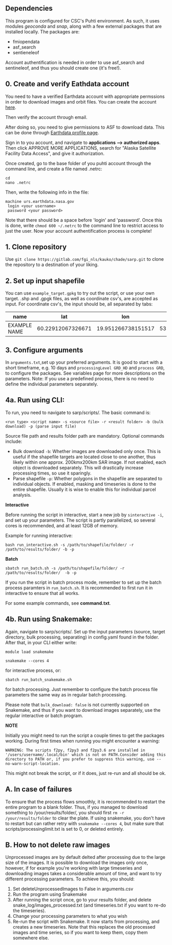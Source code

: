 ## Dependencies
This program is configured for CSC's Puhti environment. As such, it uses modules _geoconda_ and _snap_, along with a few external packages that are installed locally. The packages are:

- fmiopendata
- asf_search
- sentieneleof

Account authentification is needed in order to use asf_search and sentineleof, and thus you should create one (it's free!).

## 0. Create and verify Eathdata account
You need to have a verified Earthdata account with appropriate permssions in order to download images and orbit files. You can create the account [here](https://asf.alaska.edu/how-to/data-basics/get-started-with-an-earthdata-login-account/).

Then verify the account through email.

After doing so, you need to give permissions to ASF to download data. This can be done through [Earthdata profile page](https://urs.earthdata.nasa.gov/profile).

Sign in to you account, and navigate to **applications --> authorized apps**. Then click APPROVE MORE APPLICATIONS, search for "Alaska Satellite Facility Data Access", and give it authorization.

Once created, go to the base folder of you puhti account through the command line, and create a file named .netrc:

```
cd
nano .netrc
```

Then, write the following info in the file:

```
machine urs.earthdata.nasa.gov
 login <your username>
 password <your password>

```

Note that there should be a space before 'login' and 'password'. Once this is done, write `chmod 600 ~/.netrc` to the command line to restrict access to just the user. Now your account authentification process is complete!

## 1. Clone repository
Use `git clone https://gitlab.com/fgi_nls/kauko/chade/sarp.git` to clone the repository to a destination of your liking.

## 2. Set up input shapefile
You can use `example_target.gpkg` to try out the script, or use your own target. .shp and .gpgk files, as well as coordinate csv's, are accepted as input. For coordinate csv's, the input should be, all separated by tabs:

| name | lat | lon | alt |
|----------|----------|----------|----------|
| EXAMPLE NAME | 60.22912067326671 | 19.951266738151517 | 53.21935461927205|


## 3. Configure arguments
In `arguments.txt`,set up your preferred arguments. It is good to start with a short timeframe, e.g. 10 days and `processingLevel GRD_HD` and `process GRD`, to configure the packages. See variables page for more descriptions on the parameters. Note: If you use a predefined process, there is no need to define the individual parameters separately. 


## 4a. Run using CLI:
To run, you need to navigate to sarp/scripts/. The basic command is: 

```<run type> <script name> -s <source file> -r <result folder> -b (bulk download) -p (parse input file) ```

Source file path and results folder path are mandatory. Optional commands include:
- Bulk download `-b`: Whether images are downloaded only once. This is useful if the shapefile targets are located close to one another, thus likely within one approx. 200kmx200km SAR image. If not enabled, each object is downloaded separately. This will drastically increase processing times, so use it sparingly.
- Parse shapefile `-p`: Whether polygons in the shapefile are separated to individual objects. If enabled, masking and timeseries is done to the entire shapefile. Usually it is wise to enable this for individual parcel analysis.

**Interactive**

Before running the script in interactive, start a new job by `sinteractive -i`, and set up your parameters. The script is partly parallelized, so several cores is recommended, and at least 12GB of memory.

Example for running interactive: 

`bash run_interactive.sh -s /path/to/shapefile/folder/ -r /path/to/results/folder/ -b -p `



**Batch**

`sbatch run_batch.sh -s /path/to/shapefile/folder/ -r /path/to/results/folder/  -b -p`

If you run the script in batch process mode, remember to set up the batch process paramters in `run_batch.sh`. It is recommended to first run it in interactive to ensure that all works.

For some example commands, see **command.txt**.


## 4b. Run using Snakemake:
Again, navigate to sarp/scripts/. Set up the input parameters (source, target directory, bulk processing, separating) in config.yaml found in the folder. After that, in your CLI either write:

`module load snakemake`

`snakemake --cores 4`

for interactive process, or:

`sbatch run_batch_snakemake.sh`

for batch processing. Just remember to configure the batch process file parameters the same way as in regular batch processing.

Please note that `bulk_download: false` is not currently supported on Snakemake, and thus if you want to download images separately, use the regular interactive or batch program.


**NOTE**

Initially you might need to run the script a couple times to get the packages working. During first times when running you might encounter a warning:

```
WARNING: The scripts f2py, f2py3 and f2py3.6 are installed in '/users/username/.local/bin' which is not on PATH.Consider adding this directory to PATH or, if you prefer to suppress this warning, use --no-warn-script-location.
```

This might not break the script, or if it does, just re-run and all should be ok.

## A. In case of failures
To ensure that the process flows smoothly, it is recommended to restart the entire program to a blank folder. Thus, if you managed to download something to /your/results/folder/, you should first `rm -r /your/results/folder` to clear the plate. If using snakemake, you don't have to restart but can rather retry with `snakemake --cores 4`, but make sure that scripts/processinglimit.txt is set to 0, or deleted entirely.

## B. How to not delete raw images
Unprocessed images are by default delted after processing due to the large size of the images. It is possible to download the images only once, however, if for example you're working with large timeseries and downloading images takes a considerable amount of time, and want to try different processing parameters. To achieve this, you should:

1. Set deleteUnprocessedImages to False in arguments.csv
2. Run the program using Snakemake
3. After running the script once, go to your results folder, and delete snake_log/images_processed.txt (and timeseries.txt if you want to re-do the timeseries).
4. Change your processing parameters to what you wish
4. Re-run the script with Snakemake. It now starts from processing, and creates a new timeseries. Note that this replaces the old processed images and time series, so if you want to keep them, copy them somewhere else. 

